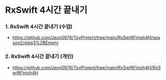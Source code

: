 # RxSwift 4시간 끝내기 
### 1. RxSwift 4시간 끝내기 (수업)
- https://github.com/Jeon0976/ToyProject/tree/main/RxSwiftFinish4H/season2/step3%2BEmpty
### 2. RxSwift 4시간 끝내기 (개인)
- https://github.com/Jeon0976/ToyProject/tree/main/RxSwiftFinish4H/RxSwiftFinish4H
